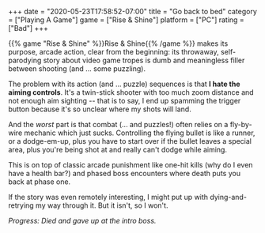 +++
date = "2020-05-23T17:58:52-07:00"
title = "Go back to bed"
category = ["Playing A Game"]
game = ["Rise & Shine"]
platform = ["PC"]
rating = ["Bad"]
+++

{{% game "Rise & Shine" %}}Rise & Shine{{% /game %}} makes its purpose, arcade action, clear from the beginning: its throwaway, self-parodying story about video game tropes is dumb and meaningless filler between shooting (and ... some puzzling).

The problem with its action (and ... puzzle) sequences is that <b>I hate the aiming controls</b>.  It's a twin-stick shooter with too much zoom distance and not enough aim sighting -- that is to say, I end up spamming the trigger button because it's so unclear where my shots will land.

And the <i>worst</i> part is that combat (... and puzzles!) often relies on a fly-by-wire mechanic which just sucks.  Controlling the flying bullet is like a runner, or a dodge-em-up, plus you have to start over if the bullet leaves a special area, plus you're being shot at and really can't dodge while aiming.

This is on top of classic arcade punishment like one-hit kills (why do I even have a health bar?) and phased boss encounters where death puts you back at phase one.

If the story was even remotely interesting, I might put up with dying-and-retrying my way through it.  But it isn't, so I won't.

<i>Progress: Died and gave up at the intro boss.</i>
